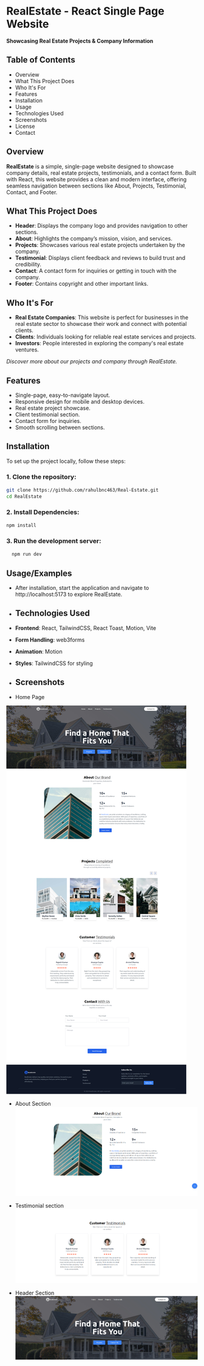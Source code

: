 # RealEstate - React Single Page Website

**Showcasing Real Estate Projects & Company Information**

## Table of Contents
- Overview
- What This Project Does
- Who It's For
- Features
- Installation
- Usage
- Technologies Used
- Screenshots
- License
- Contact

## Overview
**RealEstate** is a simple, single-page website designed to showcase company details, real estate projects, testimonials, and a contact form. Built with React, this website provides a clean and modern interface, offering seamless navigation between sections like About, Projects, Testimonial, Contact, and Footer.

## What This Project Does
- **Header**: Displays the company logo and provides navigation to other sections.
- **About**: Highlights the company’s mission, vision, and services.
- **Projects**: Showcases various real estate projects undertaken by the company.
- **Testimonial**: Displays client feedback and reviews to build trust and credibility.
- **Contact**: A contact form for inquiries or getting in touch with the company.
- **Footer**: Contains copyright and other important links.

## Who It's For
- **Real Estate Companies**: This website is perfect for businesses in the real estate sector to showcase their work and connect with potential clients.
- **Clients**: Individuals looking for reliable real estate services and projects.
- **Investors**: People interested in exploring the company's real estate ventures.

*Discover more about our projects and company through RealEstate.*

## Features
- Single-page, easy-to-navigate layout.
- Responsive design for mobile and desktop devices.
- Real estate project showcase.
- Client testimonial section.
- Contact form for inquiries.
- Smooth scrolling between sections.

## Installation

To set up the project locally, follow these steps:

### 1. Clone the repository:
```bash
git clone https://github.com/rahulbnc463/Real-Estate.git
cd RealEstate
```
### 2. Install Dependencies:
```bash
npm install
```
### 3. Run the development server: 
```bash
  npm run dev
```
## Usage/Examples

- After installation, start the application and navigate to  http://localhost:5173 to explore RealEstate.

- ## Technologies Used
- **Frontend**: React, TailwindCSS, React Toast, Motion, Vite
- **Form Handling**: web3forms
- **Animation**: Motion
- **Styles**: TailwindCSS for styling

- ## Screenshots

- Home Page

![Screenshot](src/assets/screenShot/full-page.jpg)

-  About Section
![Screenshot](src/assets/screenShot/about.jpg)

- Testimonial section
![Screenshot](src/assets/screenShot/testimonial.jpg)
  
- Header Section
![Screenshot](src/assets/screenShot/Header.jpg)


